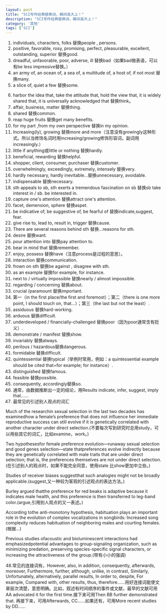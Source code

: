 ```yaml
---
layout: post
title: "SCI写作经典替换词，瞬间高大上！"
description: "SCI写作经典替换词，瞬间高大上！"
category: '其他'
tags: ['SCI']
---
```


1. individuals, characters, folks 替换people , persons.
2. positive, favorable, rosy, promising, perfect, pleasurable, excellent, outstanding, superior 替换good.
3. dreadful, unfavorable, poor, adverse, ill 替换bad（如果bad做表语，可以有be less impressive替换。）
4. an army of, an ocean of, a sea of, a multitude of, a host of, if not most 替换many.
5. a slice of, quiet a few 替换some.

<!--more-->

6. harbor the idea that, take the attitude that, hold the view that, it is widely shared that, it is universally acknowledged that 替换think。
7. affair, business, matter 替换thing.
8. shared 替换common.
9. reap huge fruits 替换get many benefits.
10. for my part ,from my own perspective 替换in my opinion.
11. Increasing(ly), growing 替换more and more（注意没有growingly这种形式。所以当修饰名词时用increasing/growing修饰形容词，副词用increasingly.）
12. little if anything或little or nothing 替换hardly.
13. beneficial, rewarding 替换helpful.
14. shopper, client, consumer, purchaser 替换customer.
15. overwhelmingly, exceedingly, extremely, intensely 替换very.
16. hardly necessary, hardly inevitable…替换unnecessary, avoidable.
17. indispensable 替换necessary.
18. sth appeals to sb, sth exerts a tremendous fascination on sb 替换sb take interest in / sb. be interested in.
19. capture one's attention 替换attract one's attention.
20. facet, demension, sphere 替换aspet.
21. be indicative of, be suggestive of, be fearful of 替换indicate,suggest, fear.
22. give rise to, lead to, result in, trigger 替换cause.
23. There are several reasons behind sth 替换…reasons for sth.
24. desire 替换want.
25. pour attention into 替换pay attention to.
26. bear in mind that 替换remember.
27. enjoy, possess 替换have（注意process是过程的意思）。
28. interaction 替换communication.
29. frown on sth 替换be against , disagree with sth.
30. as an example 替换for example, for instance.
31. next to / virtually impossible 替换nearly / almost impossible.
32. regarding / concerning 替换about.
33. crucial /paramount 替换important.
34. 第一（in the first place/the first and foremost）；第二（there is one more point, I should touch on, that…）；第三（the last but not the least）.
35. assiduous 替换hard-working.
36. arduous 替换difficult.
37. underdeveloped / financially-challenged 替换poor（因为poor通常含有贬义）.
38. demonstrate / manifest 替换show.
39. invariably 替换always.
40. perilous / hazardous替换dangerous.
41. formidable 替换difficult.
42. quintessential 替换typical（举例时常用，例如：a quintessential example should be cited that=for example; for instance）.
43. distinguished 替换famous.
44. feasible 替换possible.
45. consequently, accordingly替换so.
46. 通常，由数据推断出一定的结论，用Results indicate, infer, suggest, imply that……
47. 最常见的引述别人观点的词汇

Much of the researchin sexual selection in the last two decades has examinedhow a female’s preference that does not influence her immediate reproductive success can still evolve if it is genetically correlated with another character under direct selection.(不要每次写到研究时总用study，可以用些其它的词汇，比如examine，work。)

Two hypothesesfor female preference evolution—runaway sexual selection and good genes selection—state thatpreferences evolve indirectly because they are genetically correlated with male traits that are under direct selection; that is, the preferences themselves are not under direct selection.(在引述别人的观点时，如果不能完全同意，使用state 比show更加中立些。)

Studies of receiver biases suggestthat such analogies might not be broadly applicable.(suggest,又一种较为客观的引述观点的表达方法。)

Burley argued thatthe preference for red beaks is adaptive because it indicates male health, and this preference is then transferred to leg-band color.(argue,引用别人观点的又一表述。)

According tothe anti-monotony hypothesis, habituation plays an important role in the evolution of complex vocalizations in songbirds: Increased song complexity reduces habituation of neighboring males and courting females.(根据…)

Previous studies ofacoustic and bioluminescent interactions had emphasizedpotential advantages to group-signaling organization, such as minimizing predation, preserving species-specific signal characters, or increasing the attractiveness of the group.(带有小小的强调)

48.常见的连接词有，However, also, in addition, consequently, afterwards, moreover, Furthermore, further, although, unlike, in contrast, Similarly, Unfortunately, alternatively, parallel results, In order to, despite, For example, Compared with, other results, thus, therefore……用好连接词能使文章层次清楚，意思明确。比如，叙述有时间顺序的事件或文献，最早的文献可用AA advocated it for the first time.接下来可用Then BB further demonstrated that. 再接下来，可用Afterwards, CC……如果还有，可用More recent studies by DD……